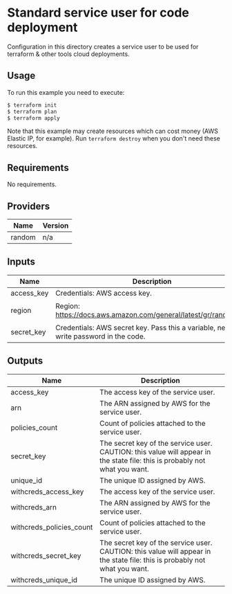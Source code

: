 # Standard service user for code deployment

Configuration in this directory creates a service user to be used for terraform & other tools cloud deployments.

## Usage

To run this example you need to execute:

```bash
$ terraform init
$ terraform plan
$ terraform apply
```

Note that this example may create resources which can cost money (AWS Elastic IP, for example). Run `terraform destroy` when you don't need these resources.

<!-- BEGINNING OF PRE-COMMIT-TERRAFORM DOCS HOOK -->
## Requirements

No requirements.

## Providers

| Name | Version |
|------|---------|
| random | n/a |

## Inputs

| Name | Description | Type | Default | Required |
|------|-------------|------|---------|:--------:|
| access\_key | Credentials: AWS access key. | `string` | n/a | yes |
| region | Region: https://docs.aws.amazon.com/general/latest/gr/rande.html. | `string` | `"us-east-1"` | no |
| secret\_key | Credentials: AWS secret key. Pass this a variable, never write password in the code. | `string` | n/a | yes |

## Outputs

| Name | Description |
|------|-------------|
| access\_key | The access key of the service user. |
| arn | The ARN assigned by AWS for the service user. |
| policies\_count | Count of policies attached to the service user. |
| secret\_key | The secret key of the service user. CAUTION: this value will appear in the state file: this is probably not what you want. |
| unique\_id | The unique ID assigned by AWS. |
| withcreds\_access\_key | The access key of the service user. |
| withcreds\_arn | The ARN assigned by AWS for the service user. |
| withcreds\_policies\_count | Count of policies attached to the service user. |
| withcreds\_secret\_key | The secret key of the service user. CAUTION: this value will appear in the state file: this is probably not what you want. |
| withcreds\_unique\_id | The unique ID assigned by AWS. |

<!-- END OF PRE-COMMIT-TERRAFORM DOCS HOOK -->
